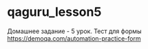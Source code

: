 # qaguru_lesson5

Домашнее задание - 5 урок. Тест для формы   https://demoqa.com/automation-practice-form